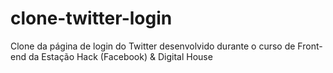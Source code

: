 # clone-twitter-login
Clone da página de login do Twitter desenvolvido durante o curso de Front-end da Estação Hack (Facebook) &amp; Digital House
